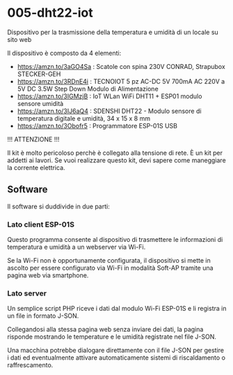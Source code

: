 # 005-dht22-iot
Dispositivo per la trasmissione della temperatura e umidità di un locale su sito web

Il dispositivo è composto da 4 elementi:

* https://amzn.to/3aGO4Sa : Scatole con spina 230V CONRAD, Strapubox STECKER-GEH
* https://amzn.to/3RDnE4i : TECNOIOT 5 pz AC-DC 5V 700mA AC 220V a 5V DC 3.5W Step Down Modulo di Alimentazione
* https://amzn.to/3IGMzjB : IoT WLan WiFi DHT11 + ESP01 modulo sensore umidità
* https://amzn.to/3IJ6aQ4 : SDENSHI DHT22 - Modulo sensore di temperatura digitale e umidità, 34 x 15 x 8 mm
* https://amzn.to/3Obofr5 : Programmatore ESP-01S USB

!!! ATTENZIONE !!! 

Il kit è molto pericoloso perchè è collegato alla tensione di rete. È un kit per addetti ai lavori. Se vuoi realizzare questo kit, devi sapere come maneggiare la corrente elettrica.

## Software
Il software si duddivide in due parti:

### Lato client ESP-01S
Questo programma consente al dispositivo di trasmettere le informazioni di temperatura e umidità a un webserver via Wi-Fi.

Se la Wi-Fi non è opportunamente configurata, il dispositivo si mette in ascolto per essere configurato via Wi-Fi in modalità Soft-AP tramite una pagina web via smartphone.

### Lato server
Un semplice script PHP riceve i dati dal modulo Wi-Fi ESP-01S e li registra in un file in formato J-SON.

Collegandosi alla stessa pagina web senza inviare dei dati, la pagina risponde mostrando le temperature e le umidità registrate nel file J-SON.

Una macchina potrebbe dialogare direttamente con il file J-SON per gestire i dati ed eventualmente attivare automaticamente sistemi di riscaldamento o raffrescamento.
